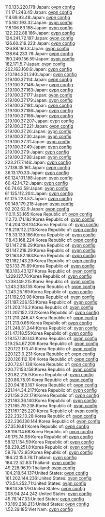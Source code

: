 110.133.220.178:Japan: [ovpn config](vpn/110_133_220_178.ovpn)  
111.171.243.45:Japan: [ovpn config](vpn/111_171_243_45.ovpn)  
114.69.93.48:Japan: [ovpn config](vpn/114_69_93_48.ovpn)  
115.162.193.32:Japan: [ovpn config](vpn/115_162_193_32.ovpn)  
118.106.83.188:Japan: [ovpn config](vpn/118_106_83_188.ovpn)  
122.222.88.166:Japan: [ovpn config](vpn/122_222_88_166.ovpn)  
124.241.72.197:Japan: [ovpn config](vpn/124_241_72_197.ovpn)  
126.60.219.223:Japan: [ovpn config](vpn/126_60_219_223.ovpn)  
126.88.160.3:Japan: [ovpn config](vpn/126_88_160_3.ovpn)  
138.64.233.76:Japan: [ovpn config](vpn/138_64_233_76.ovpn)  
150.249.156.59:Japan: [ovpn config](vpn/150_249_156_59.ovpn)  
182.171.5.7:Japan: [ovpn config](vpn/182_171_5_7.ovpn)  
202.163.160.6:Japan: [ovpn config](vpn/202_163_160_6.ovpn)  
210.194.201.240:Japan: [ovpn config](vpn/210_194_201_240.ovpn)  
219.100.37.114:Japan: [ovpn config](vpn/219_100_37_114.ovpn)  
219.100.37.146:Japan: [ovpn config](vpn/219_100_37_146.ovpn)  
219.100.37.163:Japan: [ovpn config](vpn/219_100_37_163.ovpn)  
219.100.37.177:Japan: [ovpn config](vpn/219_100_37_177.ovpn)  
219.100.37.179:Japan: [ovpn config](vpn/219_100_37_179.ovpn)  
219.100.37.181:Japan: [ovpn config](vpn/219_100_37_181.ovpn)  
219.100.37.186:Japan: [ovpn config](vpn/219_100_37_186.ovpn)  
219.100.37.198:Japan: [ovpn config](vpn/219_100_37_198.ovpn)  
219.100.37.207:Japan: [ovpn config](vpn/219_100_37_207.ovpn)  
219.100.37.221:Japan: [ovpn config](vpn/219_100_37_221.ovpn)  
219.100.37.26:Japan: [ovpn config](vpn/219_100_37_26.ovpn)  
219.100.37.30:Japan: [ovpn config](vpn/219_100_37_30.ovpn)  
219.100.37.31:Japan: [ovpn config](vpn/219_100_37_31.ovpn)  
219.100.37.49:Japan: [ovpn config](vpn/219_100_37_49.ovpn)  
219.100.37.9:Japan: [ovpn config](vpn/219_100_37_9.ovpn)  
219.100.37.98:Japan: [ovpn config](vpn/219_100_37_98.ovpn)  
223.217.7.146:Japan: [ovpn config](vpn/223_217_7_146.ovpn)  
27.138.35.161:Japan: [ovpn config](vpn/27_138_35_161.ovpn)  
36.13.170.33:Japan: [ovpn config](vpn/36_13_170_33.ovpn)  
60.124.101.188:Japan: [ovpn config](vpn/60_124_101_188.ovpn)  
60.42.14.72:Japan: [ovpn config](vpn/60_42_14_72.ovpn)  
60.74.63.58:Japan: [ovpn config](vpn/60_74_63_58.ovpn)  
61.125.112.204:Japan: [ovpn config](vpn/61_125_112_204.ovpn)  
61.125.223.52:Japan: [ovpn config](vpn/61_125_223_52.ovpn)  
90.149.179.218:Japan: [ovpn config](vpn/90_149_179_218.ovpn)  
92.202.62.9:Japan: [ovpn config](vpn/92_202_62_9.ovpn)  
110.11.53.165:Korea Republic of: [ovpn config](vpn/110_11_53_165.ovpn)  
112.72.171.182:Korea Republic of: [ovpn config](vpn/112_72_171_182.ovpn)  
114.204.128.104:Korea Republic of: [ovpn config](vpn/114_204_128_104.ovpn)  
118.219.112.213:Korea Republic of: [ovpn config](vpn/118_219_112_213.ovpn)  
118.33.139.166:Korea Republic of: [ovpn config](vpn/118_33_139_166.ovpn)  
118.43.168.224:Korea Republic of: [ovpn config](vpn/118_43_168_224.ovpn)  
121.147.218.29:Korea Republic of: [ovpn config](vpn/121_147_218_29.ovpn)  
121.147.218.29:Korea Republic of: [ovpn config](vpn/121_147_218_29.ovpn)  
121.163.82.183:Korea Republic of: [ovpn config](vpn/121_163_82_183.ovpn)  
121.182.143.29:Korea Republic of: [ovpn config](vpn/121_182_143_29.ovpn)  
125.133.75.89:Korea Republic of: [ovpn config](vpn/125_133_75_89.ovpn)  
183.103.43.127:Korea Republic of: [ovpn config](vpn/183_103_43_127.ovpn)  
1.229.127.76:Korea Republic of: [ovpn config](vpn/1_229_127_76.ovpn)  
1.238.149.215:Korea Republic of: [ovpn config](vpn/1_238_149_215.ovpn)  
1.243.238.135:Korea Republic of: [ovpn config](vpn/1_243_238_135.ovpn)  
1.243.25.169:Korea Republic of: [ovpn config](vpn/1_243_25_169.ovpn)  
211.192.93.98:Korea Republic of: [ovpn config](vpn/211_192_93_98.ovpn)  
211.197.236.153:Korea Republic of: [ovpn config](vpn/211_197_236_153.ovpn)  
211.203.116.3:Korea Republic of: [ovpn config](vpn/211_203_116_3.ovpn)  
211.207.152.232:Korea Republic of: [ovpn config](vpn/211_207_152_232.ovpn)  
211.210.246.47:Korea Republic of: [ovpn config](vpn/211_210_246_47.ovpn)  
211.213.0.65:Korea Republic of: [ovpn config](vpn/211_213_0_65.ovpn)  
211.248.31.244:Korea Republic of: [ovpn config](vpn/211_248_31_244.ovpn)  
211.47.118.55:Korea Republic of: [ovpn config](vpn/211_47_118_55.ovpn)  
218.157.130.143:Korea Republic of: [ovpn config](vpn/218_157_130_143.ovpn)  
219.254.67.209:Korea Republic of: [ovpn config](vpn/219_254_67_209.ovpn)  
220.122.173.41:Korea Republic of: [ovpn config](vpn/220_122_173_41.ovpn)  
220.123.0.231:Korea Republic of: [ovpn config](vpn/220_123_0_231.ovpn)  
220.126.112.104:Korea Republic of: [ovpn config](vpn/220_126_112_104.ovpn)  
220.72.81.138:Korea Republic of: [ovpn config](vpn/220_72_81_138.ovpn)  
220.77.153.158:Korea Republic of: [ovpn config](vpn/220_77_153_158.ovpn)  
220.82.215.9:Korea Republic of: [ovpn config](vpn/220_82_215_9.ovpn)  
220.86.75.91:Korea Republic of: [ovpn config](vpn/220_86_75_91.ovpn)  
220.94.183.167:Korea Republic of: [ovpn config](vpn/220_94_183_167.ovpn)  
221.144.34.217:Korea Republic of: [ovpn config](vpn/221_144_34_217.ovpn)  
221.158.222.179:Korea Republic of: [ovpn config](vpn/221_158_222_179.ovpn)  
221.163.36.140:Korea Republic of: [ovpn config](vpn/221_163_36_140.ovpn)  
221.165.79.238:Korea Republic of: [ovpn config](vpn/221_165_79_238.ovpn)  
221.167.125.220:Korea Republic of: [ovpn config](vpn/221_167_125_220.ovpn)  
222.232.10.26:Korea Republic of: [ovpn config](vpn/222_232_10_26.ovpn)  
222.236.130.144:Korea Republic of: [ovpn config](vpn/222_236_130_144.ovpn)  
27.35.16.81:Korea Republic of: [ovpn config](vpn/27_35_16_81.ovpn)  
39.116.114.68:Korea Republic of: [ovpn config](vpn/39_116_114_68.ovpn)  
49.175.74.98:Korea Republic of: [ovpn config](vpn/49_175_74_98.ovpn)  
58.121.154.59:Korea Republic of: [ovpn config](vpn/58_121_154_59.ovpn)  
58.239.251.8:Korea Republic of: [ovpn config](vpn/58_239_251_8.ovpn)  
58.76.173.95:Korea Republic of: [ovpn config](vpn/58_76_173_95.ovpn)  
184.22.153.76:Thailand: [ovpn config](vpn/184_22_153_76.ovpn)  
184.22.52.83:Thailand: [ovpn config](vpn/184_22_52_83.ovpn)  
49.228.96.19:Thailand: [ovpn config](vpn/49_228_96_19.ovpn)  
104.218.54.137:United States: [ovpn config](vpn/104_218_54_137.ovpn)  
161.202.144.236:United States: [ovpn config](vpn/161_202_144_236.ovpn)  
173.54.252.71:United States: [ovpn config](vpn/173_54_252_71.ovpn)  
198.13.36.179:United States: [ovpn config](vpn/198_13_36_179.ovpn)  
208.94.244.242:United States: [ovpn config](vpn/208_94_244_242.ovpn)  
45.76.147.33:United States: [ovpn config](vpn/45_76_147_33.ovpn)  
73.169.238.213:United States: [ovpn config](vpn/73_169_238_213.ovpn)  
1.52.29.185:Viet Nam: [ovpn config](vpn/1_52_29_185.ovpn)  
